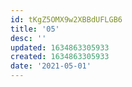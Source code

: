```yaml
---
id: tKgZ5OMX9w2XBBdUFLGB6
title: '05'
desc: ''
updated: 1634863305933
created: 1634863305933
date: '2021-05-01'
---
```


